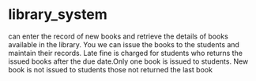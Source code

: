 # library_system
can enter the record of new books and retrieve the details of books available in the library. You we can issue the books to the students and maintain their records. Late fine is charged for students who returns the issued books after the due date.Only one book is issued to students. New book is not issued to students those not returned the last book
